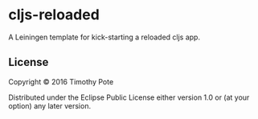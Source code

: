 # cljs-reloaded
A Leiningen template for kick-starting a reloaded cljs app.

## License
Copyright © 2016 Timothy Pote

Distributed under the Eclipse Public License either version 1.0 or (at
your option) any later version.
